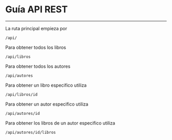 # Guía API REST
***

La ruta principal empieza por

`/api/`

Para obtener todos los libros

`/api/libros`

Para obtener todos los autores

`/api/autores`

Para obtener un libro especifico utiliza

`/api/libros/id`

Para obtener un autor especifico utiliza

`/api/autores/id`

Para obtener los libros de un autor especifico utiliza

`/api/autores/id/libros`
